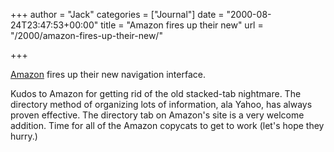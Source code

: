 +++
author = "Jack"
categories = ["Journal"]
date = "2000-08-24T23:47:53+00:00"
title = "Amazon fires up their new"
url = "/2000/amazon-fires-up-their-new/"

+++

<div>
  <a href="http://www.amazon.com/">Amazon</a> fires up their new navigation interface.
</div>

Kudos to Amazon for getting rid of the old stacked-tab nightmare. The directory method of organizing lots of information, ala Yahoo, has always proven effective. The directory tab on Amazon's site is a very welcome addition. Time for all of the Amazon copycats to get to work (let's hope they hurry.)